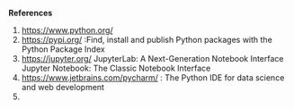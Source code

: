 **References**
1. https://www.python.org/ 
2. https://pypi.org/ :Find, install and publish Python packages with the Python Package Index
2. https://jupyter.org/
    JupyterLab: A Next-Generation Notebook Interface
    Jupyter Notebook: The Classic Notebook Interface
3.  https://www.jetbrains.com/pycharm/ : The Python IDE for data science and web development
4. 

